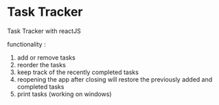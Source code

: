 # Task Tracker
Task Tracker with reactJS 

functionality : 
1. add or remove tasks
2. reorder the tasks
3. keep track of the recently completed tasks
4. reopening the app after closing will restore the previously added and completed tasks
5. print tasks (working on windows)
